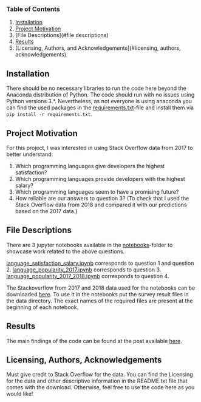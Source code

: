 ### Table of Contents

1. [Installation](#installation)
2. [Project Motivation](#projectmotivation)
3. [File Descriptions](#file descriptions)
4. [Results](#results)
5. [Licensing, Authors, and Acknowledgements](#licensing, authors, acknowledgements)


## Installation

There should be no necessary libraries to run the code here beyond the Anaconda distribution of Python. 
The code should run with no issues using Python versions 3.*.
Nevertheless, as not everyone is using anaconda you can find the used packages in the
[requirements.txt](requirements.txt)-file and install them via
`pip install -r requirements.txt`.


## Project Motivation
For this project, I was interested in using Stack Overflow data from 2017 to better understand:

1. Which programming languages give developers the highest satisfaction?
2. Which programming languages provide developers with the highest salary?
3. Which programming languages seem to have a promising future?
4. How reliable are our answers to question 3?
(To check that I used the Stack Overflow data from 2018 and compared it with our predictions based on the 2017 data.)


## File Descriptions
There are 3 jupyter notebooks available in the
[notebooks](notebooks)-folder to showcase work related to the above questions.  

[language_satisfaction_salary.ipynb](notebooks/language_satisfaction_salary.ipynb)
corresponds to question 1 and question 2.
[language_popularity_2017.ipynb](notebooks/language_popularity_2017.ipynb)
corresponds to question 3.
[language_popularity_2017_2018.ipynb](notebooks/language_popularity_2017_2018.ipynb)
corresponds to question 4.

The Stackoverflow from 2017 and 2018 data used for the notebooks can be downloaded
[here](https://insights.stackoverflow.com/survey).
To use it in the notebooks put the survey result files in the data directory.
The exact names of the required files are present at the beginning of each notebook.


## Results
The main findings of the code can be found at the post available [here]().


## Licensing, Authors, Acknowledgements
Must give credit to Stack Overflow for the data.
You can find the Licensing for the data and other descriptive information in the README.txt file that comes with the download.
Otherwise, feel free to use the code here as you would like!
